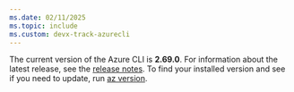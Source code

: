 ```yaml
---
ms.date: 02/11/2025
ms.topic: include
ms.custom: devx-track-azurecli
---
```


The current version of the Azure CLI is __2.69.0__. For information about the latest release, see the [release notes](../release-notes-azure-cli.md). To find your installed version and see if you need to update, run [az version](/cli/azure/reference-index#az_version).
